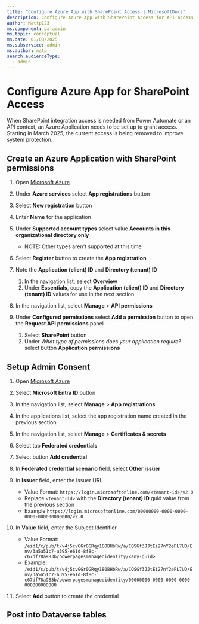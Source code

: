 ```yaml
---
title: "Configure Azure App with SharePoint Access | MicrosoftDocs"
description: Configure Azure App with SharePoint Access for API access to access the SharePoint integration table
author: Mattp123
ms.component: pa-admin
ms.topic: conceptual
ms.date: 01/08/2025
ms.subservice: admin
ms.author: matp
search.audienceType: 
  - admin
---
```

# Configure Azure App for SharePoint Access

When SharePoint integration access is needed from Power Automate or an API context, an Azure Application needs to be set up to grant access. Starting in March 2025, the current access is being removed to improve system protection.

## Create an Azure Application with SharePoint permissions

1. Open [Microsoft Azure](https://portal.azure.com/#home)

1. Under **Azure services** select **App registrations** button

1. Select **New registration** button

1. Enter **Name** for the application

1. Under **Supported account types** select value **Accounts in this organizational directory only**
   - NOTE: Other types aren't supported at this time

1. Select **Register** button to create the **App registration**

1. Note the **Application (client) ID** and **Directory (tenant) ID**
   1. In the navigation list, select **Overview**
   1. Under **Essentials**, copy the **Application (client) ID** and **Directory (tenant) ID** values for use in the next section

1. In the navigation list, select **Manage** > **API permissions**

1. Under **Configured permissions** select **Add a permission** button to open the **Request API permissions** panel
   1. Select **SharePoint** button
   1. Under *What type of permissions does your application require?* select button **Application permissions**

## Setup Admin Consent

1. Open [Microsoft Azure](https://portal.azure.com/#home)

1. Select **Microsoft Entra ID** button

1. In the navigation list, select **Manage** > **App registrations**

1. In the applications list, select the app registration name created in the previous section

1. In the navigation list, select **Manage** > **Certificates & secrets**

1. Select tab **Federated credentials**

1. Select button **Add credential**

1. In **Federated credential scenario** field, select **Other issuer**

1. In **Issuer** field, enter the Issuer URL
   - Value Format: `https://login.microsoftonline.com/<tenant-id>/v2.0`
   - Replace `<tenant-id>` with the **Directory (tenant) ID** guid value from the previous section
   - Example `https://login.microsoftonline.com/00000000-0000-0000-0000-000000000000/v2.0`

1. In **Value** field, enter the Subject Identifier 
    - Value Format: `/eid1/c/pub/t/v4j5cvGGr0GRqy180BHbRw/a/CQSGf3JJtEi27nY2ePL7UQ/Env/3a5a51c7-a395-e61d-8f8c-c67df78a983b/powerpagesmanagedidentity/<any-guid>`
    - Example: `/eid1/c/pub/t/v4j5cvGGr0GRqy180BHbRw/a/CQSGf3JJtEi27nY2ePL7UQ/Env/3a5a51c7-a395-e61d-8f8c-c67df78a983b/powerpagesmanagedidentity/00000000-0000-0000-0000-000000000000`
   
1. Select **Add** button to create the credential

## Post into Dataverse tables

